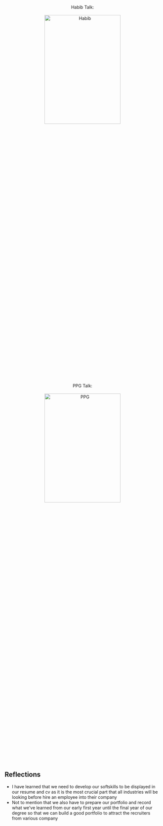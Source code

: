 <p align="center">
Habib Talk: <br/><br />
<img src="https://i.imgur.com/sheysTI.jpg" height="30%" width="70%" alt="Habib"/>
<br />
<br />
PPG Talk:  <br/><br/>
<img src="https://i.imgur.com/Ph7MQE4.png" height="30%" width="70%" alt="PPG"/>
<br />
<br />
  
<h2>Reflections</h2>

- I have learned that we need to develop our softskills to be displayed in our resume and cv as it is the most crucial part that all industries will be looking before hire an employee into their company
- Not to mention that we also have to prepare our portfolio and record what we’ve learned from our early first year until the final year of our degree so that we can build a good portfolio to attract the recruiters from various company






